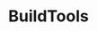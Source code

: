 ---
layout: default
title: BuildTools
nav_order: 4
has_children: true
permalink: docs/BuildTools
---